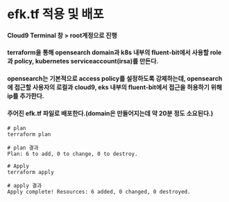 # efk.tf 적용 및 배포

#### Cloud9 Terminal 창 > root계정으로 진행

#### terraform을 통해 opensearch domain과 k8s 내부의 fluent-bit에서 사용할 role과 policy, kubernetes serviceaccount(irsa)를 만든다.&#x20;

#### opensearch는 기본적으로 access policy를 설정하도록 강제하는데, opensearch에 접근할 사용자의 로컬과 cloud9, eks 내부의 fluent-bit에서 접근을 허용하기 위해 ip를 추가한다.&#x20;

#### 주어진 efk.tf 파일로 배포한다.(domain은 만들어지는데 약 20분 정도 소요된다.)

```
# plan
terraform plan
 
# plan 결과
Plan: 6 to add, 0 to change, 0 to destroy.
 
# Apply
terraform apply
 
# apply 결과
Apply complete! Resources: 6 added, 0 changed, 0 destroyed.
```
